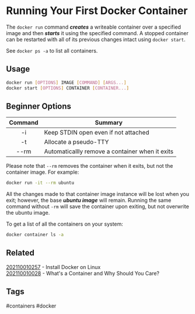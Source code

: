 # Running Your First Docker Container
The ```docker run``` command ***creates*** a writeable container over a
specified image and then ***starts*** it using the specified command. A stopped
container can be restarted with all of its previous changes intact using
```docker start```.

See ```docker ps -a``` to list all containers.


## Usage
```bash
docker run [OPTIONS] IMAGE [COMMAND] [ARGS...]
docker start [OPTIONS] CONTAINER [CONTAINER...]
```


## Beginner Options
|    Command    |    Summary                                            |
|    :-:        |    -                                                  |
|    -i         |    Keep STDIN open even if not attached               |
|    -t         |    Allocate a pseudo-TTY                              |
|    --rm       |    Automaticallly remove a container when it exits    |

Please note that ```--rm``` removes the container when it exits, but not the 
container image. For example:
```bash
docker run -it --rm ubuntu
```
All the changes made to that container image instance will be lost when you
exit; however, the base ***ubuntu image*** will remain. Running the same command
without ```-rm``` will save the container upon exiting, but not overwrite the
ubuntu image.

To get a list of all the containers on your system:
```bash
docker container ls -a
```


## Related
[202110010257](../202110010257) - Install Docker on Linux \
[202110010028](../202110010028) - What's a Container and Why Should You Care?


## Tags
#containers #docker
